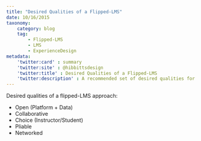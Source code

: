 ```yaml
---
title: "Desired Qualities of a Flipped-LMS"
date: 10/16/2015
taxonomy:
    category: blog
    tag:
        - Flipped-LMS
        - LMS
        - ExperienceDesign
metadata:
    'twitter:card' : summary
    'twitter:site' : @hibbittsdesign
    'twitter:title' : Desired Qualities of a Flipped-LMS
    'twitter:description' : A recommended set of desired qualities for a flipped-LMS.
---
```


Desired qualities of a flipped-LMS approach:  
*   Open (Platform + Data)
*   Collaborative
*   Choice (Instructor/Student)
*   Pliable
*   Networked
